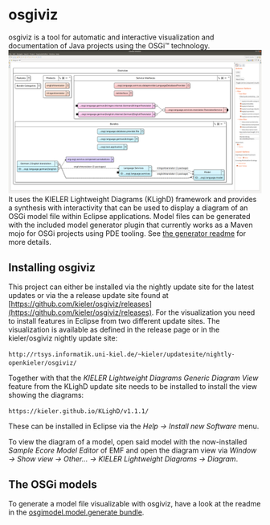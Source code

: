 # osgiviz

osgiviz is a tool for automatic and interactive visualization and documentation of Java projects using the OSGi&trade; technology.
![An example visualization of bundle and service dependencies in a project.](./doc/osgiviz_example.png)
It uses the KIELER Lightweight Diagrams (KLighD) framework
and provides a synthesis with interactivity
that can be used to display a diagram of an OSGi model file within Eclipse applications. 
Model files can be generated with the included model generator plugin
that currently works as a Maven mojo for OSGi projects using PDE tooling. See [the generator readme](./plugins/de.scheidtbachmann.osgimodel.model.generate/readme.md) for more details.

## Installing osgiviz
This project can either be installed via the nightly update site for the latest updates or via the a release update site found at [https://github.com/kieler/osgiviz/releases](https://github.com/kieler/osgiviz/releases).
For the visualization you need to install features in Eclipse from two different update sites.
The visualization is available as defined in the release page or in the kieler/osgiviz nightly update site:

`http://rtsys.informatik.uni-kiel.de/~kieler/updatesite/nightly-openkieler/osgiviz/`

Together with that the *KIELER Lightweight Diagrams Generic Diagram View* feature from the KLighD update site needs to be installed to install the view showing the diagrams:

`https://kieler.github.io/KLighD/v1.1.1/`

These can be installed in Eclipse via the *Help -> Install new Software* menu.

To view the diagram of a model,
open said model with the now-installed *Sample Ecore Model Editor* of EMF
and open the diagram view via *Window -> Show view -> Other... -> KIELER Lightweight Diagrams -> Diagram*.

## The OSGi models
To generate a model file visualizable with osgiviz, have a look at the readme in the [osgimodel.model.generate bundle](https://github.com/OpenKieler/osgiviz/tree/master/plugins/de.scheidtbachmann.osgimodel.model.generate).

